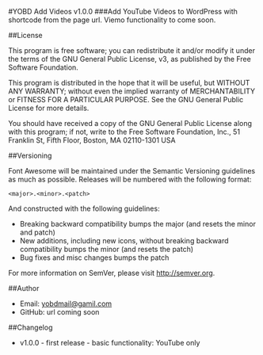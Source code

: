 #YOBD Add Videos v1.0.0
###Add YouTube Videos to WordPress with shortcode from the page url. Viemo functionality to come soon.

##License

This program is free software; you can redistribute it and/or modify
it under the terms of the GNU General Public License, v3, as
published by the Free Software Foundation.
 
This program is distributed in the hope that it will be useful,
but WITHOUT ANY WARRANTY; without even the implied warranty of
MERCHANTABILITY or FITNESS FOR A PARTICULAR PURPOSE.  See the
GNU General Public License for more details.
 
You should have received a copy of the GNU General Public License
along with this program; if not, write to the Free Software
Foundation, Inc., 51 Franklin St, Fifth Floor, Boston, MA  02110-1301  USA

##Versioning

Font Awesome will be maintained under the Semantic Versioning guidelines as much as possible. Releases will be numbered
with the following format:

`<major>.<minor>.<patch>`

And constructed with the following guidelines:

* Breaking backward compatibility bumps the major (and resets the minor and patch)
* New additions, including new icons, without breaking backward compatibility bumps the minor (and resets the patch)
* Bug fixes and misc changes bumps the patch

For more information on SemVer, please visit http://semver.org.

##Author
- Email: yobdmail@gamil.com
- GitHub: url coming soon

##Changelog
- v1.0.0 - first release - basic functionality: YouTube only
